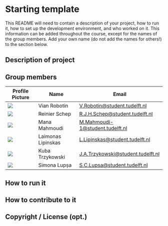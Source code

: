# Starting template

This README will need to contain a description of your project, how to run it, how to set up the development environment, and who worked on it.
This information can be added throughout the course, except for the names of the group members.
Add your own name (do not add the names for others!) to the section below.

## Description of project

## Group members

| Profile Picture | Name | Email |
|---|---|---|
| ![](https://secure.gravatar.com/avatar/60cc0ca6ca48b85e072af402acd471a6?s=800&d=identicon&length=4&size=50) | Vian Robotin | V.Robotin@student.tudelft.nl |
| ![](https://secure.gravatar.com/avatar/6f9749b354d325c57c85b6c97ffb1384?s=800&d=identicon&length=4&size=50) | Reinier Schep | R.J.H.Schep@student.tudelft.nl |
| ![](https://secure.gravatar.com/avatar/ab806692677aacd979553d1a9142ed4d?s=800&d=identicon&length=4&size=50) | Mana Mahmoudi | M.Mahmoudi-1@student.tudelft.nl |
| ![](https://secure.gravatar.com/avatar/7a88d88d5709b14830d314f2e4a1565f?s=800&d=identicon&length=4&size=50) | Laimonas Lipinskas | L.Lipinskas@student.tudelft.nl |
| ![](https://secure.gravatar.com/avatar/2fa64bbae34c0f39d39ed3d160db856a?s=180&d=identicon&length=4&size=50) | Kuba Trzykowski | J.A.Trzykowski@student.tudelft.nl |
| ![](https://secure.gravatar.com/avatar/6c8d3b8b928dbeb3ffb992135a115c32?s=800&d=identicon&length=4&size=50) | Simona Lupșa | S.C.Lupsa@student.tudelft.nl |


<!-- Instructions (remove once assignment has been completed -->
<!-- - Add (only!) your own name to the table above (use Markdown formatting) -->

## How to run it

## How to contribute to it

## Copyright / License (opt.)
